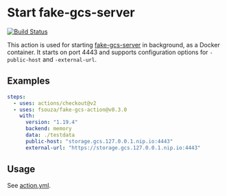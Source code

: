 # Start fake-gcs-server

[![Build Status](https://github.com/fsouza/fake-gcs-action/workflows/Build/badge.svg?branch=main)](https://github.com/fsouza/fake-gcs-action/actions?query=branch:main+workflow:Build)

This action is used for starting
[fake-gcs-server](https://github.com/fsouza/fake-gcs-server) in background, as
a Docker container. It starts on port 4443 and supports configuration options
for `-public-host` and `-external-url`.

## Examples

```yaml
steps:
  - uses: actions/checkout@v2
  - uses: fsouza/fake-gcs-action@v0.3.0
    with:
      version: "1.19.4"
      backend: memory
      data: ./testdata
      public-host: "storage.gcs.127.0.0.1.nip.io:4443"
      external-url: "https://storage.gcs.127.0.0.1.nip.io:4443"
```

## Usage

See [action.yml](/action.yml).
